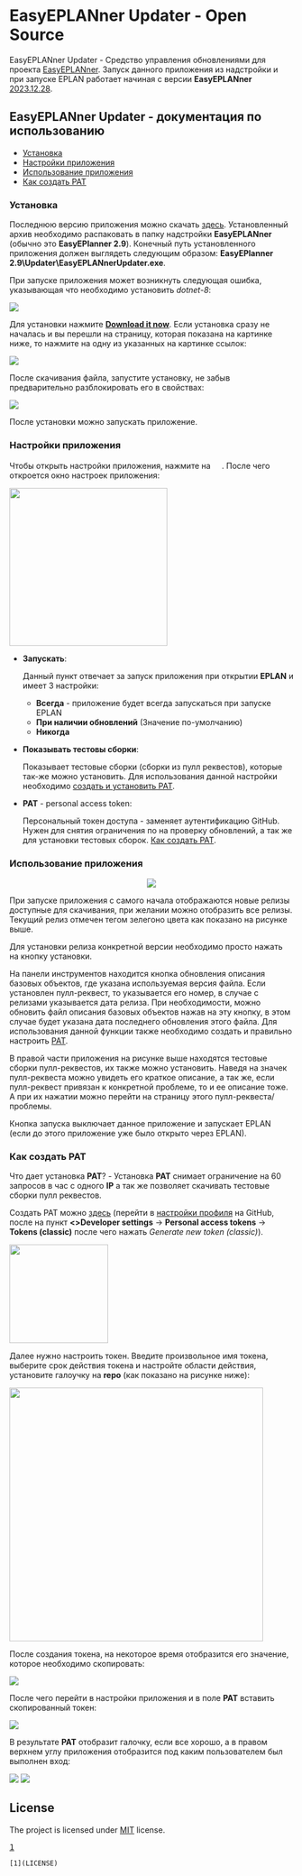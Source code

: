 # EasyEPLANner Updater - Open Source

EasyEPLANner Updater - Средство управления обновлениями для проекта [EasyEPLANner](https://github.com/savushkin-r-d/EasyEPLANner).
Запуск данного приложения из надстройки и при запуске EPLAN работает начиная с версии **EasyEPLANner** [2023.12.28](https://github.com/savushkin-r-d/EasyEPLANner/releases/tag/2023.12.28).

## EasyEPLANner Updater - документация по использованию

 + [Установка](#установка)
 + [Настройки приложения](#настройки-приложения)
 + [Использование приложения](#использование-приложения)
 + [Как создать PAT](#как-создать-pat)

### Установка

Последнюю версию приложения можно скачать [здесь](https://github.com/savushkin-r-d/EasyEPLANnerUpdater/releases/latest). Установленный архив необходимо распаковать в папку надстройки **EasyEPLANner** (обычно это **EasyEPlanner 2.9**). Конечный путь установленного приложения должен выглядеть следующим образом: **EasyEPlanner 2.9\Updater\EasyEPLANnerUpdater.exe**.

При запуске приложения может возникнуть следующая ошибка, указывающая что необходимо установить _dotnet-8_:

<img src="docs/images/updater_run_error_dotnet.png">

Для установки нажмите [**Download it now**](https://dotnet.microsoft.com/en-us/download/dotnet/thank-you/runtime-desktop-8.0.0-windows-x64-installer?cid=getdotnetcore). Если установка сразу не началась и вы перешли на страницу, которая показана на картинке ниже, то нажмите на одну из указанных на картинке ссылок:

<img src="docs/images/download_dotnet_links.png">

После скачивания файла, запустите установку, не забыв предварительно разблокировать его в свойствах:

<img src="docs/images/unlock_donnet_installer.png">

После установки можно запускать приложение.

### Настройки приложения

Чтобы открыть настройки приложения, нажмите на <img width=16 height=16 src="docs/images/settings_btn.png"/>. После чего откроется окно настроек приложения:

<img Height=280 src="docs/images/settings.png">

 - **Запускать**:
    
   Данный пункт отвечает за запуск приложения при открытии **EPLAN** и имеет 3 настройки:
    - **Всегда** - приложение будет всегда запускаться при запуске EPLAN
    - **При наличии обновлений** (Значение по-умолчанию)
    - **Никогда**

 - **Показывать тестовы сборки**: 
 
   Показывает тестовые сборки (сборки из пулл реквестов), которые так-же можно установить. Для использования данной настройки необходимо [создать и установить PAT](#как-создать-pat).

 - **PAT** - personal access token:
    
   Персональный токен доступа - заменяет аутентификацию GitHub. Нужен для снятия ограничения по на проверку обновлений, а так же для установки тестовых сборок. [Как создать PAT](#как-создать-pat).


### Использование приложения

<p align=center><img src="docs/images/app.png"/></p>

При запуске приложения с самого начала отображаются новые релизы доступные для скачивания, при желании можно отобразить все релизы.
Текущий релиз отмечен тегом зелегоно цвета как показано на рисунке выше.

Для установки релиза конкретной версии необходимо просто нажать на кнопку установки.

На панели инструментов находится кнопка обновления описания базовых объектов, где указана используемая версия файла. Eсли установлен пулл-реквест, то указывается его номер, в случае с релизами указывается дата релиза. При необходимости, можно обновить файл описания базовых объектов нажав на эту кнопку, в этом случае будет указана дата последнего обновления этого файла. Для использования данной функции также необходимо создать и правильно настроить [PAT](#как-создать-pat).   

В правой части приложения на рисунке выше находятся тестовые сборки пулл-реквестов, их также можно установить. Наведя на значек пулл-реквеста можно увидеть его краткое описание, а так же, если пулл-реквест привязан к конкретной проблеме, то и ее описание тоже. А при их нажатии можно перейти на страницу этого пулл-реквеста/проблемы.

Кнопка запуска выключает данное приложение и запускает EPLAN (если до этого приложение уже было открыто через EPLAN).

### Как создать PAT

Что дает установка **PAT**? - Установка **PAT** снимает ограничение на 60 запросов в час с одного **IP** а так же позволяет скачивать тестовые сборки пулл реквестов.

Создать PAT можно [здесь](https://github.com/settings/tokens/new) (перейти в [настройки профиля](https://github.com/settings/) на GitHub, после на пункт **<>Developer settings** -> **Personal access tokens** -> **Tokens (classic)** после чего нажать _Generate new token (classic)_).

<img height=175 src="docs/images/gen_new_token.png"/>

Далее нужно настроить токен. Введите произвольное имя токена, выберите срок действия токена и настройте области действия, установите галоучку на **repo** (как показано на рисунке ниже):

<img Height=450 src="docs/images/settings_new_token.png">

После создания токена, на некоторое время отобразится его значение, которое необходимо скопировать:

<img src="docs/images/copy_token.png"/>

После чего перейти в настройки приложения и в поле **PAT** вставить скопированный токен:

<img src="docs/images/paste_token.png"/>

В результате **PAT** отобразит галочку, если все хорошо, а в правом верхнем углу приложения отобразится под каким пользователем был выполнен вход:

<img src="docs/images/pat_pass.png"/>

<img src="docs/images/login.png"/>

## License
The project is licensed under [MIT](LICENSE) license.

<pre>
<a href="./LICENSE">1</a>
</pre>
```
[1](LICENSE)
```
